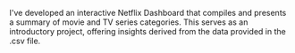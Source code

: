 I've developed an interactive Netflix Dashboard that compiles and presents a summary of movie and TV series categories. This serves as an introductory project, offering insights derived from the data provided in the .csv file.
